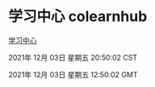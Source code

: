 # 学习中心 colearnhub
[学习中心](http://59.174.25.102:56308/colearnhub/)

2021年 12月 03日 星期五 20:50:02 CST

2021年 12月 03日 星期五 12:50:02 GMT
